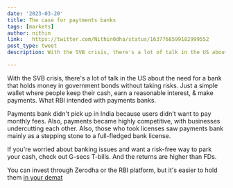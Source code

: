 ```yaml
---
date: '2023-03-20'
title: The case for paytments banks
tags: [markets]
author: nithin
link: 	https://twitter.com/Nithin0dha/status/1637768599182999552
post_type: tweet
description: With the SVB crisis, there's a lot of talk in the US about...

---
```


With the SVB crisis, there's a lot of talk in the US about the need for a bank that holds money in government bonds without taking risks. 
Just a simple wallet where people keep their cash, earn a reasonable interest, & make payments. What RBI intended with payments banks. 

Payments bank didn't pick up in India because users didn't want to pay monthly fees. Also, payments became highly competitive, with businesses undercutting each other. 
Also, those who took licenses saw payments bank mainly as a stepping stone to a full-fledged bank license.

If you're worried about banking issues and want a risk-free way to park your cash, check out G-secs T-bills. And the returns are higher than FDs.

You can invest through Zerodha or the RBI platform, but it's easier to hold them [in your demat](https://t.co/ZEwncVJag4)
